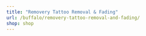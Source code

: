 ```yaml
---
title: "Removery Tattoo Removal & Fading"
url: /buffalo/removery-tattoo-removal-and-fading/
shop: shop
---
```


